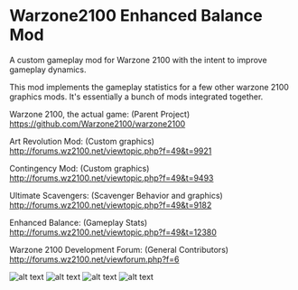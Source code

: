 # Warzone2100 Enhanced Balance Mod

A custom gameplay mod for Warzone 2100 with the intent to improve gameplay dynamics.

This mod implements the gameplay statistics for a few other warzone 2100 graphics mods. It's essentially a bunch of mods integrated together.

Warzone 2100, the actual game: (Parent Project)
https://github.com/Warzone2100/warzone2100

Art Revolution Mod: (Custom graphics)
http://forums.wz2100.net/viewtopic.php?f=49&t=9921

Contingency Mod: (Custom graphics)
http://forums.wz2100.net/viewtopic.php?f=49&t=9493

Ultimate Scavengers: (Scavenger Behavior and graphics)
http://forums.wz2100.net/viewtopic.php?f=49&t=9182

Enhanced Balance: (Gameplay Stats)
http://forums.wz2100.net/viewtopic.php?f=49&t=12380

Warzone 2100 Development Forum: (General Contributors)
http://forums.wz2100.net/viewforum.php?f=6

![alt text](https://s8.postimg.cc/enfabzcb9/nasda.png)
![alt text](https://s8.postimg.cc/5fn1vcpud/mech_AI.png)
![alt text](https://s8.postimg.cc/w0pkr2545/struct_menu.png)
![alt text](https://s8.postimg.cc/b2jet4i5x/height.png)
